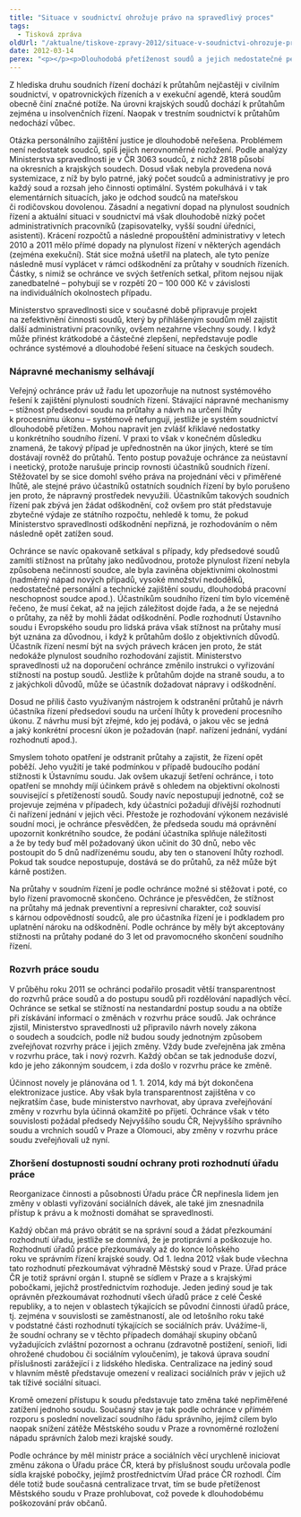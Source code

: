 ```yaml
---
title: "Situace v soudnictví ohrožuje právo na spravedlivý proces"
tags:
  - Tisková zpráva
oldUrl: "/aktualne/tiskove-zpravy-2012/situace-v-soudnictvi-ohrozuje-pravo-na-spravedlivy-proces"
date: 2012-03-14
perex: "<p></p><p>Dlouhodobá přetíženost soudů a jejich nedostatečné personální a technické zajištění vedou k porušování ústavně zaručeného práva na spravedlivý proces a tedy i práva na to, aby věc byla rozhodnuta v přiměřené lhůtě. Jde o stále častější jev, s nímž se ochránce při vyřizování podnětů z oblasti státní správy soudů setkává. Jestliže jsou za této situace soudům přidávány další rozsáhlé povinnosti, jedná se podle ochránce o nerozvážné ohrožení životaschopnosti justice, jehož důsledkem nutně musí být zhoršený přístup k právu.</p>"
---
```


<!-- imported from the old website -->

<p>Z hlediska druhu soudních řízení dochází k průtahům nejčastěji v civilním soudnictví, v opatrovnických řízeních a v exekuční agendě, která soudům obecně činí značné potíže. Na úrovni krajských soudů dochází k průtahům zejména u insolvenčních řízení. Naopak v trestním soudnictví k průtahům nedochází vůbec. </p><p>Otázka personálního zajištění justice je dlouhodobě neřešena. Problémem není nedostatek soudců, spíš jejich nerovnoměrné rozložení. Podle analýzy Ministerstva spravedlnosti je v ČR 3063 soudců, z nichž 2818 působí na okresních a krajských soudech. Dosud však nebyla provedena nová systemizace, z níž by bylo patrné, jaký počet soudců a administrativy je pro každý soud a rozsah jeho činnosti optimální. Systém pokulhává i v tak elementárních situacích, jako je odchod soudců na mateřskou či rodičovskou dovolenou. Zásadní a negativní dopad na plynulost soudních řízení a aktuální situaci v soudnictví má však dlouhodobě nízký počet administrativních pracovníků (zapisovatelky, vyšší soudní úředníci, asistenti). Krácení rozpočtů a následné propouštění administrativy v letech 2010 a 2011 mělo přímé dopady na plynulost řízení v některých agendách (zejména exekuční). Stát sice možná ušetřil na platech, ale tyto peníze následně musí vyplácet v rámci odškodnění za průtahy v soudních řízeních. Částky, s nimiž se ochránce ve svých šetřeních setkal, přitom nejsou nijak zanedbatelné – pohybují se v rozpětí 20 – 100 000 Kč v závislosti na individuálních okolnostech případu. </p><p>Ministerstvo spravedlnosti sice v současné době připravuje projekt na zefektivnění činnosti soudů, který by přihlášeným soudům měl zajistit další administrativní pracovníky, ovšem nezahrne všechny soudy. I když může přinést krátkodobé a částečné zlepšení, nepředstavuje podle ochránce systémové a dlouhodobé řešení situace na českých soudech.</p><h3>Nápravné mechanismy selhávají</h3><p>Veřejný ochránce práv už řadu let upozorňuje na nutnost systémového řešení k zajištění plynulosti soudních řízení. Stávající nápravné mechanismy &ndash; stížnost předsedovi soudu na průtahy a návrh na určení lhůty k procesnímu úkonu – systémově nefungují, jestliže je systém soudnictví dlouhodobě přetížen. Mohou napravit jen zvlášť křiklavé nedostatky u konkrétního soudního řízení. V praxi to však v konečném důsledku znamená, že takový případ je upřednostněn na úkor jiných, které se tím dostávají rovněž do průtahů. Tento postup považuje ochránce za neústavní i neetický, protože narušuje princip rovnosti účastníků soudních řízení. Stěžovatel by se sice domohl svého práva na projednání věci v přiměřené lhůtě, ale stejné právo účastníků ostatních soudních řízení by bylo porušeno jen proto, že nápravný prostředek nevyužili. Účastníkům takových soudních řízení pak zbývá jen žádat odškodnění, což ovšem pro stát představuje zbytečné výdaje ze státního rozpočtu, nehledě k tomu, že pokud Ministerstvo spravedlnosti odškodnění nepřizná, je rozhodováním o něm následně opět zatížen soud.</p><p>Ochránce se navíc opakovaně setkával s případy, kdy předsedové soudů zamítli stížnost na průtahy jako nedůvodnou, protože plynulost řízení nebyla způsobena nečinností soudce, ale byla zaviněna objektivními okolnostmi (nadměrný nápad nových případů, vysoké množství nedodělků, nedostatečné personální a technické zajištění soudu, dlouhodobá pracovní neschopnost soudce apod.). Účastníkům soudního řízení tím bylo víceméně řečeno, že musí čekat, až na jejich záležitost dojde řada, a že se nejedná o průtahy, za něž by mohli žádat odškodnění. Podle rozhodnutí Ústavního soudu i Evropského soudu pro lidská práva však stížnost na průtahy musí být uznána za důvodnou, i když k průtahům došlo z objektivních důvodů. Účastník řízení nesmí být na svých právech krácen jen proto, že stát nedokáže plynulost soudního rozhodování zajistit. Ministerstvo spravedlnosti už na doporučení ochránce změnilo instrukci o vyřizování stížností na postup soudů. Jestliže k průtahům dojde na straně soudu, a to z jakýchkoli důvodů, může se účastník dožadovat nápravy i odškodnění.</p><p>Dosud ne příliš často využívaným nástrojem k odstranění průtahů je návrh účastníka řízení předsedovi soudu na určení lhůty k provedení procesního úkonu. Z návrhu musí být zřejmé, kdo jej podává, o jakou věc se jedná a jaký konkrétní procesní úkon je požadován (např. nařízení jednání, vydání rozhodnutí apod.). </p><p>Smyslem tohoto opatření je odstranit průtahy a zajistit, že řízení opět poběží. Jeho využití je také podmínkou v případě budoucího podání stížnosti k Ústavnímu soudu. Jak ovšem ukazují šetření ochránce, i toto opatření se mnohdy míjí účinkem právě s ohledem na objektivní okolnosti související s přetížeností soudů. Soudy navíc nepostupují jednotně, což se projevuje zejména v případech, kdy účastníci požadují dřívější rozhodnutí či nařízení jednání v jejich věci. Přestože je rozhodování výkonem nezávislé soudní moci, je ochránce přesvědčen, že předseda soudu má oprávnění upozornit konkrétního soudce, že podání účastníka splňuje náležitosti a že by tedy buď měl požadovaný úkon učinit do 30 dnů, nebo věc postoupit do 5 dnů nadřízenému soudu, aby ten o stanovení lhůty rozhodl. Pokud tak soudce nepostupuje, dostává se do průtahů, za něž může být kárně postižen.</p><p>Na průtahy v soudním řízení je podle ochránce možné si stěžovat i poté, co bylo řízení pravomocně skončeno. Ochránce je přesvědčen, že stížnost na průtahy má jednak preventivní a represivní charakter, což souvisí s kárnou odpovědností soudců, ale pro účastníka řízení je i podkladem pro uplatnění nároku na odškodnění. Podle ochránce by měly být akceptovány stížnosti na průtahy podané do 3 let od pravomocného skončení soudního řízení.</p><h3>Rozvrh práce soudu</h3><p>V průběhu roku 2011 se ochránci podařilo prosadit větší transparentnost do rozvrhů práce soudů a do postupu soudů při rozdělování napadlých věcí. Ochránce se setkal se stížností na nestandardní postup soudu a na obtíže při získávání informací o změnách v rozvrhu práce soudů. Jak ochránce zjistil, Ministerstvo spravedlnosti už připravilo návrh novely zákona o soudech a soudcích, podle níž budou soudy jednotným způsobem zveřejňovat rozvrhy práce i jejich změny. Vždy bude zveřejněna jak změna v rozvrhu práce, tak i nový rozvrh. Každý občan se tak jednoduše dozví, kdo je jeho zákonným soudcem, i zda došlo v rozvrhu práce ke změně.</p><p>Účinnost novely je plánována od 1. 1. 2014, kdy má být dokončena elektronizace justice. Aby však byla transparentnost zajištěna v co nejkratším čase, bude ministerstvo navrhovat, aby úprava zveřejňování změny v rozvrhu byla účinná okamžitě po přijetí. Ochránce však v této souvislosti požádal předsedy Nejvyššího soudu ČR, Nejvyššího správního soudu a vrchních soudů v Praze a Olomouci, aby změny v rozvrhu práce soudu zveřejňovali už nyní.</p><h3>Zhoršení dostupnosti soudní ochrany proti rozhodnutí úřadu práce</h3><p>Reorganizace činnosti a působnosti Úřadu práce ČR nepřinesla lidem jen změny v oblasti vyřizování sociálních dávek, ale také jim znesnadnila přístup k právu a k možnosti domáhat se spravedlnosti.</p><p>Každý občan má právo obrátit se na správní soud a žádat přezkoumání rozhodnutí úřadu, jestliže se domnívá, že je protiprávní a poškozuje ho. Rozhodnutí úřadů práce přezkoumávaly až do konce loňského roku ve správním řízení krajské soudy. Od 1. ledna 2012 však bude všechna tato rozhodnutí přezkoumávat výhradně Městský soud v Praze. Úřad práce ČR je totiž správní orgán I. stupně se sídlem v Praze a s krajskými pobočkami, jejichž prostřednictvím rozhoduje. Jeden jediný soud je tak oprávněn přezkoumávat rozhodnutí všech úřadů práce z celé České republiky, a to nejen v oblastech týkajících se původní činnosti úřadů práce, tj. zejména v souvislosti se zaměstnaností, ale od letošního roku také v podstatné části rozhodnutí týkajících se sociálních práv. Uvážíme-li, že soudní ochrany se v těchto případech domáhají skupiny občanů vyžadujících zvláštní pozornost a ochranu (zdravotně postižení, senioři, lidi ohrožené chudobou či sociálním vyloučením), je taková úprava soudní příslušnosti zarážející i z lidského hlediska. Centralizace na jediný soud v hlavním městě představuje omezení v realizaci sociálních práv v jejich už tak tíživé sociální situaci. </p><p>Kromě omezení přístupu k soudu představuje tato změna také nepřiměřené zatížení jednoho soudu. Současný stav je tak podle ochránce v přímém rozporu s poslední novelizací soudního řádu správního, jejímž cílem bylo naopak snížení zátěže Městského soudu v Praze a rovnoměrné rozložení nápadu správních žalob mezi krajské soudy.</p><p>Podle ochránce by měl ministr práce a sociálních věcí urychleně iniciovat změnu zákona o Úřadu práce ČR, která by příslušnost soudu určovala podle sídla krajské pobočky, jejímž prostřednictvím Úřad práce ČR rozhodl. Čím déle totiž bude současná centralizace trvat, tím se bude přetíženost Městského soudu v Praze prohlubovat, což povede k dlouhodobému poškozování práv občanů.</p>
